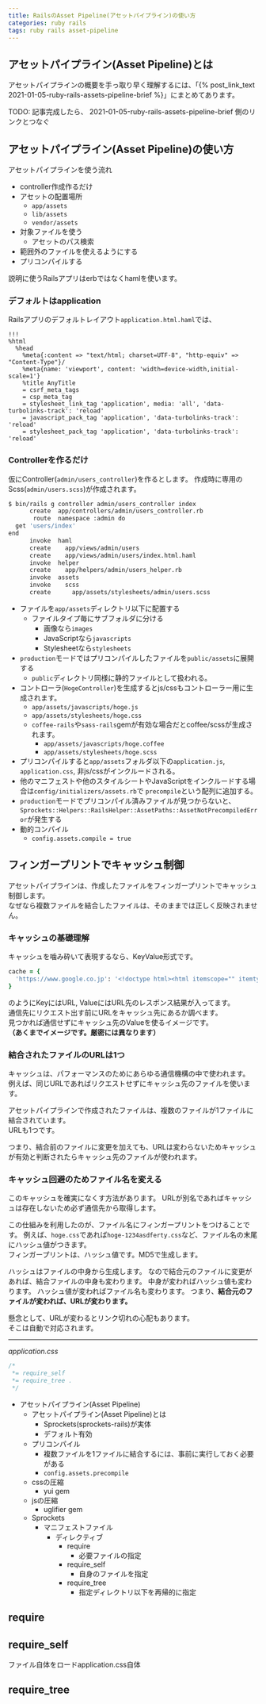 ```yaml
---
title: RailsのAsset Pipeline(アセットパイプライン)の使い方
categories: ruby rails
tags: ruby rails asset-pipeline
---
```


## アセットパイプライン(Asset Pipeline)とは
アセットパイプラインの概要を手っ取り早く理解するには、「{% post_link_text 2021-01-05-ruby-rails-assets-pipeline-brief %}」にまとめてあります。

TODO: 記事完成したら、 2021-01-05-ruby-rails-assets-pipeline-brief 側のリンクとつなぐ

## アセットパイプライン(Asset Pipeline)の使い方

アセットパイプラインを使う流れ

- controller作成作るだけ
- アセットの配置場所
  - `app/assets`
  - `lib/assets`
  - `vendor/assets`
- 対象ファイルを使う
  - アセットのパス検索
- 範囲外のファイルを使えるようにする
- プリコンパイルする

説明に使うRailsアプリはerbではなくhamlを使います。

### デフォルトはapplication
Railsアプリのデフォルトレイアウト`application.html.haml`では、

```
!!!
%html
  %head
    %meta{:content => "text/html; charset=UTF-8", "http-equiv" => "Content-Type"}/
    %meta{name: 'viewport', content: 'width=device-width,initial-scale=1'}
    %title AnyTitle
    = csrf_meta_tags
    = csp_meta_tag
    = stylesheet_link_tag 'application', media: 'all', 'data-turbolinks-track': 'reload'
    = javascript_pack_tag 'application', 'data-turbolinks-track': 'reload'
    = stylesheet_pack_tag 'application', 'data-turbolinks-track': 'reload'
```

### Controllerを作るだけ

仮にController(`admin/users_controller`)を作るとします。
作成時に専用のScss(`admin/users.scss`)が作成されます。

```sh
$ bin/rails g controller admin/users_controller index
      create  app/controllers/admin/users_controller.rb
       route  namespace :admin do
  get 'users/index'
end
      invoke  haml
      create    app/views/admin/users
      create    app/views/admin/users/index.html.haml
      invoke  helper
      create    app/helpers/admin/users_helper.rb
      invoke  assets
      invoke    scss
      create      app/assets/stylesheets/admin/users.scss
```


- ファイルを`app/assets`ディレクトリ以下に配置する
  - ファイルタイプ毎にサブフォルダに分ける
    - 画像なら`images`
    - JavaScriptなら`javascripts`
    - Stylesheetなら`stylesheets`
- `production`モードではプリコンパイルしたファイルを`public/assets`に展開する
  - `public`ディレクトリ同様に静的ファイルとして扱われる。
- コントローラ(`HogeController`)を生成するとjs/cssもコントローラー用に生成されます。
  - `app/assets/javascripts/hoge.js`
  - `app/assets/stylesheets/hoge.css`
  - `coffee-rails`や`sass-rails`gemが有効な場合だとcoffee/scssが生成されます。
    - `app/assets/javascripts/hoge.coffee`
    - `app/assets/stylesheets/hoge.scss`
- プリコンパイルすると`app/assets`フォルダ以下の`application.js`, `application.css`, 非js/cssがインクルードされる。
- 他のマニフェストや他のスタイルシートやJavaScriptをインクルードする場合は`config/initializers/assets.rb`で
`precompile`という配列に追加する。
- `production`モードでプリコンパイル済みファイルが見つからないと、`Sprockets::Helpers::RailsHelper::AssetPaths::AssetNotPrecompiledError`が発生する
- 動的コンパイル
  - `config.assets.compile = true`



## フィンガープリントでキャッシュ制御
アセットパイプラインは、作成したファイルをフィンガープリントでキャッシュ制御します。  
なぜなら複数ファイルを結合したファイルは、そのままでは正しく反映されません。

### キャッシュの基礎理解

キャッシュを噛み砕いて表現するなら、KeyValue形式です。

```ruby
cache = {
  'https://www.google.co.jp': '<!doctype html><html itemscope="" itemtype="http:/...'
}
```
のようにKeyにはURL, ValueにはURL先のレスポンス結果が入ってます。  
通信先にリクエスト出す前にURLをキャッシュ先にあるか調べます。  
見つかれば通信せずにキャッシュ先のValueを使るイメージです。  
**（あくまでイメージです。厳密には異なります）**

### 結合されたファイルのURLは1つ
キャッシュは、パフォーマンスのためにあらゆる通信機構の中で使われます。  
例えば、同じURLであればリクエストせずにキャッシュ先のファイルを使います。

アセットパイプラインで作成されたファイルは、複数のファイルが1ファイルに結合されています。  
URLも1つです。

つまり、結合前のファイルに変更を加えても、URLは変わらないためキャッシュが有効と判断されたらキャッシュ先のファイルが使われます。

### キャッシュ回避のためファイル名を変える
このキャッシュを確実になくす方法があります。
URLが別名であればキャッシュは存在しないため必ず通信先から取得します。

この仕組みを利用したのが、ファイル名にフィンガープリントをつけることです。
例えば、`hoge.css`であれば`hoge-1234asdferty.css`など、ファイル名の末尾にハッシュ値がつきます。  
フィンガープリントは、ハッシュ値です。MD5で生成します。

ハッシュはファイルの中身から生成します。
なので結合元のファイルに変更があれば、結合ファイルの中身も変わります。
中身が変わればハッシュ値も変わります。
ハッシュ値が変わればファイル名も変わります。
つまり、**結合元のファイルが変われば、URLが変わります。**

懸念として、URLが変わるとリンク切れの心配もあります。  
そこは自動で対応されます。


---

*application.css*
```css
/*
 *= require_self
 *= require_tree .
 */
```

- アセットパイプライン(Asset Pipeline)
  - アセットパイプライン(Asset Pipeline)とは
    - Sprockets(sprockets-rails)が実体
    - デフォルト有効
  - プリコンパイル
    - 複数ファイルを1ファイルに結合するには、事前に実行しておく必要がある
    - `config.assets.precompile`
  - cssの圧縮
    - yui gem
  - jsの圧縮
    - uglifier gem
  - Sprockets
    - マニフェストファイル
      - ディレクティブ
        - require
          - 必要ファイルの指定
        - require_self
          - 自身のファイルを指定
        - require_tree
          - 指定ディレクトリ以下を再帰的に指定

## require

## require_self
ファイル自体をロードapplication.css自体


## require_tree
